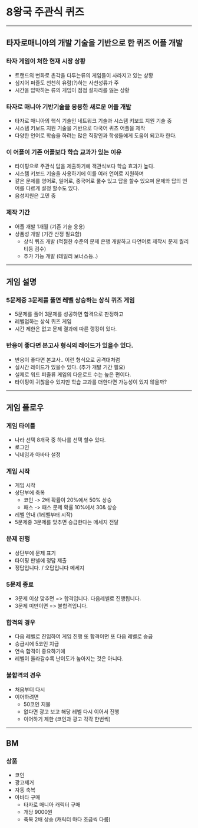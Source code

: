 # 8왕국 주관식 퀴즈
---
## 타자로매니아의 개발 기술을 기반으로 한 퀴즈 어플 개발 
### 타자 게임이 처한 현재 시장 상황
- 트랜드의 변화로 촌각을 다투는류의 게임들이 사라지고 있는 상황
- 심지어 퍼즐도 천천히 유람(?)하는 사천성류가 주
- 시간을 압박하는 류의 게임이 점점 설자리를 잃는 상황

### 타자로 매니아 기반기술을 응용한 새로운 어플 개발
- 타자로 매니아의 핵식 기술인 네트워크 기술과 시스템 키보드 지원 기술 중
- 시스템 키보드 지원 기술을 기반으로 다국어 퀴츠 어플을 제작
- 다양한 언어로 학습을 하려는 많은 직장인과 학생들에게 도움이 되고자 한다. 

### 이 어플이 기존 어플보다 학습 교과가 있는 이유 
- 타이핑으로 주관식 답을 제출하기에 객관식보다 학습 효과가 높다.
- 시스템 키보드 기술을 사용하기에 이를 여러 언어로 지원하며 
- 같은 문제를 영어로, 일어로, 중국어로 풀수 있고 답을 할수 있으며 문제와 답의 언어를 다르게 설정 할수도 있다.
- 음성지원은 고민 중

### 제작 기간
- 어플 개발 1개월 (기존 기술 응용) 
- 상품성 개발 (기간 산정 필요함)
  - 상식 퀴즈 개발 (적절한 수준의 문제 은행 개발하고 타언어로 제작시 문제 퀄리티등 검수)  
  - 추가 기능 개발 (데일리 보너스등..)
---
## 게임 설명
### 5문제중 3문제를 풀면 레벨 상승하는 상식 퀴즈 게임
- 5문제를 풀어 3문제를 성공하면 합격으로 판정하고 
- 레벨업하는 상식 퀴즈 게임 
- 시간 제한은 없고 문제 결과에 따른 랭킹이 있다. 

### 반응이 좋다면 본고사 형식의 레이드가 있을수 있다. 
- 반응이 좋다면 본고사.. 이런 형식으로 공격대처럼 
- 실시간 레이드가 있을수 있다. (추가 개발 기간 필요)
- 실제로 워드 퍼즐류 게임의 다운로드 수는 높은 편이다. 
- 타이핑이 귀찮을수 있지만 학습 교과를 더한다면 가능성이 있지 않을까?
---
## 게임 플로우
### 게임 타이틀
- 나라 선택 8개국 중 하나를 선택 할수 있다. 
- 로그인 
- 닉네임과 아바타 설정
### 게임 시작
- 게임 시작 
- 상단부에 축복 
  - 코인 -> 2배 확률이 20%에서 50% 상승
  - 패스 -> 패스 문제 확률 10%에서 30& 상승  
- 레벨 안내 (1레벨부터 시작)
- 5문제중 3문제를 맞추면 승급한다는 메세지 전달 
### 문제 진행
- 상단부에 문제 표기 
- 타이핑 판넬에 정답 제출
- 정답입니다. / 오답입니다 메세지

### 5문제 종료 
- 3문제 이상 맞추면 => 합격입니다. 다음레벨로 진행됩니다.
- 3문제 미만이면 => 불합격입니다. 

### 합격의 경우 
- 다음 레벨로 진입하여 게임 진행 또 합격이면 또 다음 레벨로 승급
- 승급시에 5코인 지급
- 연속 합격이 중요하기에
- 레벨이 올라갈수록 난이도가 높아지는 것은 아니다. 
### 불합격의 경우
- 처음부터 다시 
- 이어하려면 
  - 50코인 지불 
  - 없다면 광고 보고 해당 레벨 다시 이어서 진행
  - 이어하기 제한 (코인과 광고 각각 한번씩)
---
## BM
### 상품
- 코인 
- 광고제거 
- 자동 축복 
- 아바타 구매 
  - 타자로 매니아 캐릭터 구매 
  - 개당 9000원
  - 축복 2배 상승 (캐릭터 마다 조금씩 다름)
